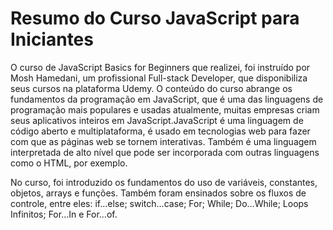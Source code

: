 # Resumo do Curso JavaScript para Iniciantes

O curso de JavaScript Basics for Beginners que realizei, foi instruído por Mosh Hamedani, um profissional Full-stack Developer, que disponibiliza seus cursos na plataforma Udemy. O conteúdo do curso abrange os fundamentos da programação em JavaScript, que é uma das linguagens de programação mais populares e usadas atualmente, muitas empresas criam seus aplicativos inteiros em JavaScript.JavaScript é uma linguagem de código aberto e multiplataforma, é usado em tecnologias web para fazer com que as páginas web se tornem interativas. Também é uma linguagem interpretada de alto nível que pode ser incorporada com outras linguagens como o HTML, por exemplo. 

No curso, foi introduzido os fundamentos do uso de variáveis, constantes, objetos, arrays e funções. Também foram ensinados sobre os fluxos de controle, entre eles: if…else; switch…case; For; While; Do…While; Loops Infinitos; For…In e For…of. 